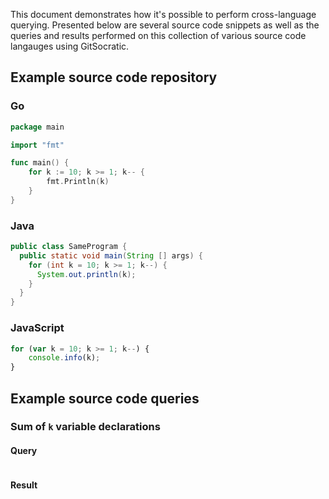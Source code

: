 This document demonstrates how it's possible to perform cross-language querying. Presented below are several source code snippets as well as the queries and results performed on this collection of various source code langauges using GitSocratic.

## Example source code repository

### Go
```go
package main

import "fmt"

func main() {
	for k := 10; k >= 1; k-- {
		fmt.Println(k)
	}
}
```
### Java
```java
public class SameProgram {
  public static void main(String [] args) {
    for (int k = 10; k >= 1; k--) {
      System.out.println(k);
    }
  }
}
```

### JavaScript
```javascript
for (var k = 10; k >= 1; k--) {
    console.info(k);
}
```

## Example source code queries

### Sum of `k` variable declarations

#### Query
```graql
```

#### Result
```
```
